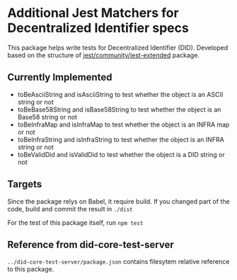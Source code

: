 # Additional Jest Matchers for Decentralized Identifier specs

This package helps write tests for Decentralized Identifier (DID).
Developed based on the structure of [jest/community/jest-extended](https://github.com/jest-community/jest-extended) package.

## Currently Implemented

- toBeAsciiString and isAsciiString to test whether the object is an ASCII string or not
- toBeBase58String and isBase58String to test whether the object is an Base58 string or not
- toBeInfraMap and isInfraMap to test whether the object is an INFRA map or not
- toBeInfraString and isInfraString to test whether the object is an INFRA string or not
- toBeValidDid and isValidDid to test whether the object is a DID string or not

## Targets

Since the package relys on Babel, it require build.
If you changed part of the code, build and commit the result in `./dist`

For the test of this package itself, run `npm test`

## Reference from did-core-test-server

`../did-core-test-server/package.json` contains filesytem relative reference to this package.
